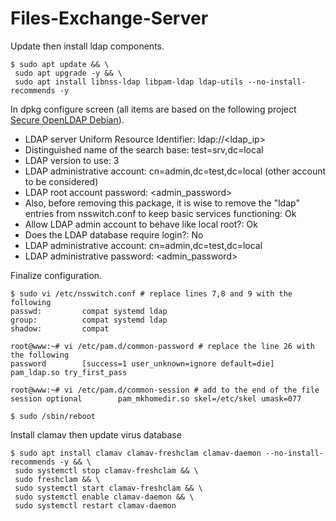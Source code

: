 # Files-Exchange-Server

Update then install ldap components.
```
$ sudo apt update && \
 sudo apt upgrade -y && \
 sudo apt install libnss-ldap libpam-ldap ldap-utils --no-install-recommends -y
```

In dpkg configure screen (all items are based on the following project [Secure OpenLDAP Debian](https://github.com/skhemissa/Secure-OpenLDAP-Debian)).
* LDAP server Uniform Resource Identifier: ldap://<ldap_ip>
* Distinguished name of the search base: test=srv,dc=local
* LDAP version to use: 3
* LDAP administrative account: cn=admin,dc=test,dc=local (other account to be considered)
* LDAP root account password: <admin_password>
* Also, before removing this package, it is wise to remove the "ldap" entries from nsswitch.conf to keep basic services functioning: Ok
* Allow LDAP admin account to behave like local root?: Ok
* Does the LDAP database require login?: No
* LDAP administrative account: cn=admin,dc=test,dc=local
* LDAP administrative password: <admin_password>

Finalize configuration.
```
$ sudo vi /etc/nsswitch.conf # replace lines 7,8 and 9 with the following 
passwd:         compat systemd ldap
group:          compat systemd ldap
shadow:         compat

root@www:~# vi /etc/pam.d/common-password # replace the line 26 with the following
password        [success=1 user_unknown=ignore default=die]     pam_ldap.so try_first_pass

root@www:~# vi /etc/pam.d/common-session # add to the end of the file
session optional        pam_mkhomedir.so skel=/etc/skel umask=077

$ sudo /sbin/reboot
```
Install clamav then update virus database
```
$ sudo apt install clamav clamav-freshclam clamav-daemon --no-install-recommends -y && \
 sudo systemctl stop clamav-freshclam && \
 sudo freshclam && \
 sudo systemctl start clamav-freshclam && \
 sudo systemctl enable clamav-daemon && \
 sudo systemctl restart clamav-daemon
```

